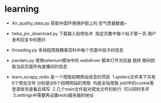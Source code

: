 # learning

- Air_quality_data.py 获取中国环境保护部上的 空气质量数据~
- tieba_pic_download.py 下载输入贴吧名中  指定页数中每个帖子第一页.用户发布回复中的图片
- threading.py 多线程爬取糗事百科中每个页面中段子的信息
- pandatv.py 使用selenium模块中的 webdirver 脚本打开浏览器 跳转 期间抓取当前页面所有直播间的信息

- learn_scrapy_redis 是一个爬取招聘网站信息的项目 
  1.spiders文件夹下共有6个爬虫文件 分别是对6个招聘网站的爬取  均是全站爬取 job1中的cookie需登录账号查看后填写
  2.几个main文件是对爬虫文件的执行  可以同时多开
  3.settings中需要再设置redis服务器的地址
